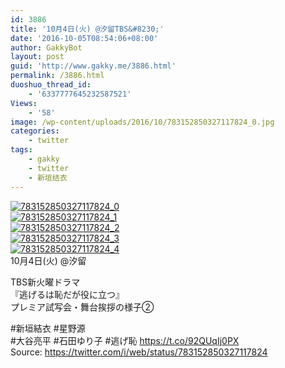 ```yaml
---
id: 3886
title: '10月4日(火) @汐留TBS&#8230;'
date: '2016-10-05T08:54:06+08:00'
author: GakkyBot
layout: post
guid: 'http://www.gakky.me/3886.html'
permalink: /3886.html
duoshuo_thread_id:
    - '6337777645232587521'
Views:
    - '58'
image: /wp-content/uploads/2016/10/783152850327117824_0.jpg
categories:
    - twitter
tags:
    - gakky
    - twitter
    - 新垣结衣
---
```


[![783152850327117824_0](http://www.yui-aragaki.org/wp-content/uploads/2016/10/783152850327117824_0.jpg)](http://www.yui-aragaki.org/wp-content/uploads/2016/10/783152850327117824_0.jpg)  
[![783152850327117824_1](http://www.yui-aragaki.org/wp-content/uploads/2016/10/783152850327117824_1.jpg)](http://www.yui-aragaki.org/wp-content/uploads/2016/10/783152850327117824_1.jpg)  
[![783152850327117824_2](http://www.yui-aragaki.org/wp-content/uploads/2016/10/783152850327117824_2.jpg)](http://www.yui-aragaki.org/wp-content/uploads/2016/10/783152850327117824_2.jpg)  
[![783152850327117824_3](http://www.yui-aragaki.org/wp-content/uploads/2016/10/783152850327117824_3.jpg)](http://www.yui-aragaki.org/wp-content/uploads/2016/10/783152850327117824_3.jpg)  
[![783152850327117824_4](http://www.yui-aragaki.org/wp-content/uploads/2016/10/783152850327117824_4.jpg)](http://www.yui-aragaki.org/wp-content/uploads/2016/10/783152850327117824_4.jpg)  
10月4日(火) @汐留

TBS新火曜ドラマ  
『逃げるは恥だが役に立つ』  
 プレミア試写会・舞台挨拶の様子②

\#新垣結衣 #星野源  
\#大谷亮平 #石田ゆり子 #逃げ恥 https://t.co/92QUqIj0PX  
Source: <https://twitter.com/i/web/status/783152850327117824>